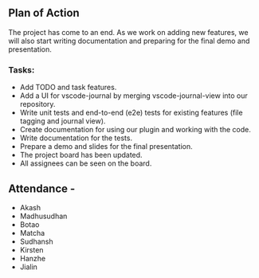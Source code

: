 ## Plan of Action
The project has come to an end. As we work on adding new features, we will also start writing documentation and preparing for the final demo and presentation.

### Tasks:
- Add TODO and task features.
- Add a UI for vscode-journal by merging vscode-journal-view into our repository.
- Write unit tests and end-to-end (e2e) tests for existing features (file tagging and journal view).
- Create documentation for using our plugin and working with the code.
- Write documentation for the tests.
- Prepare a demo and slides for the final presentation.
- The project board has been updated.
- All assignees can be seen on the board.


## Attendance - 
- Akash
- Madhusudhan
- Botao
- Matcha
- Sudhansh
- Kirsten
- Hanzhe
- Jialin